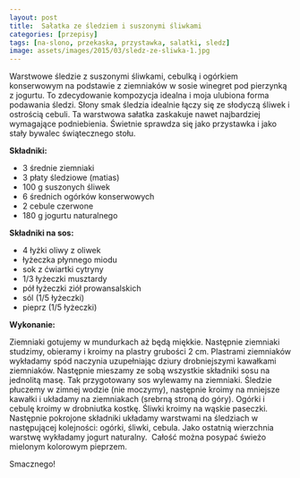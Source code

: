 ```yaml
---
layout: post
title:  Sałatka ze śledziem i suszonymi śliwkami
categories: [przepisy]
tags: [na-slono, przekaska, przystawka, salatki, sledz]
image: assets/images/2015/03/sledz-ze-sliwka-1.jpg
---
```

Warstwowe śledzie z suszonymi śliwkami, cebulką i ogórkiem konserwowym na podstawie z ziemniaków w sosie winegret pod pierzynką z jogurtu. To zdecydowanie kompozycja idealna i moja ulubiona forma podawania śledzi. Słony smak śledzia idealnie łączy się ze słodyczą śliwek i ostrością cebuli. Ta warstwowa sałatka zaskakuje nawet najbardziej wymagające podniebienia. Świetnie sprawdza się jako przystawka i jako stały bywalec świątecznego stołu.

**Składniki:**
* 3 średnie ziemniaki
* 3 płaty śledziowe (matias)
* 100 g suszonych śliwek
* 6 średnich ogórków konserwowych
* 2 cebule czerwone
* 180 g jogurtu naturalnego

**Składniki na sos:**
* 4 łyżki oliwy z oliwek
* łyżeczka płynnego miodu
* sok z ćwiartki cytryny
* 1/3 łyżeczki musztardy
* pół łyżeczki ziół prowansalskich
* sól (1/5 łyżeczki)
* pieprz (1/5 łyżeczki)

**Wykonanie:**

Ziemniaki gotujemy w mundurkach aż będą miękkie. Następnie ziemniaki studzimy, obieramy i kroimy na plastry grubości 2 cm. Plastrami ziemniaków wykładamy spód naczynia uzupełniając dziury drobniejszymi kawałkami ziemniaków. Następnie mieszamy ze sobą wszystkie składniki sosu na jednolitą masę. Tak przygotowany sos wylewamy na ziemniaki. Śledzie płuczemy w zimnej wodzie (nie moczymy), następnie kroimy na mniejsze kawałki i układamy na ziemniakach (srebrną stroną do góry). Ogórki i cebulę kroimy w drobniutka kostkę. Śliwki kroimy na wąskie paseczki. Następnie pokrojone składniki układamy warstwami na śledziach w następującej kolejności: ogórki, śliwki, cebula. Jako ostatnią wierzchnia warstwę wykładamy jogurt naturalny.  Całość można posypać świeżo mielonym kolorowym pieprzem.

Smacznego!